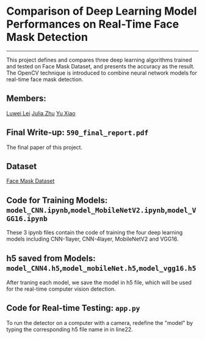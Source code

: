 # Comparison of Deep Learning Model Performances on Real-Time Face Mask Detection
------------------------------------------------------------------------------------

This project defines and compares three deep learning algorithms trained and tested on Face Mask Dataset, and presents the accuracy as the result. The OpenCV technique is introduced to combine neural network models for real-time face mask detection.

## Members:
[Luwei Lei](https://github.com/yyyyyokoko)
[Julia Zhu](https://github.com/Yihan-Julia-Zhu)
[Yu Xiao](https://github.com/YuniceXiao)

## Final Write-up: `590_final_report.pdf`
The final paper of this project.

## Dataset
[Face Mask Dataset](https://www.kaggle.com/ashishjangra27/face-mask-12k-images-dataset)

## Code for Training Models: `model_CNN.ipynb`,`model_MobileNetV2.ipynb`,`model_VGG16.ipynb`
These 3 ipynb files contain the code of training the four deep learning models including  CNN-1layer, CNN-4layer, MobileNetV2 and VGG16.

## h5 saved from Models: `model_CNN4.h5`,`model_mobileNet.h5`,`model_vgg16.h5`
After traning each model, we save the model in h5 file, which will be used for the real-time computer vision detection.

## Code for Real-time Testing: `app.py`
To run the detector on a computer with a camera, redefine the "model" by typing the corresponding h5 file name in in line22.


